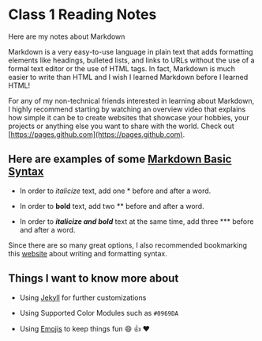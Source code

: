 # Class 1 Reading Notes

Here are my notes about Markdown

Markdown is a very easy-to-use language in plain text that adds formatting elements like headings, bulleted lists, and links to URLs without the use of a formal text editor or the use of HTML tags. In fact, Markdown is much easier to write than HTML and I wish I learned Markdown before I learned HTML!

For any of my non-technical friends interested in learning about Markdown, I highly recommend starting by watching an overview video that explains how simple it can be to create websites that showcase your hobbies, your projects or anything else you want to share with the world.  Check out [https://pages.github.com](https://pages.github.com).

## Here are examples of some [Markdown Basic Syntax](https://www.markdownguide.org/basic-syntax)

- In order to *italicize* text, add one * before and after a word.

- In order to **bold** text, add two ** before and after a word.

- In order to ***italicize and bold*** text at the same time, add three *** before and after a word.

Since there are so many great options, I also recommended bookmarking this [website](https://docs.github.com/en/get-started/writing-on-github/getting-started-with-writing-and-formatting-on-github/basic-writing-and-formatting-syntax) about writing and formatting syntax. 

## Things I want to know more about

- Using [Jekyll](https://docs.github.com/en/pages/setting-up-a-github-pages-site-with-jekyll) for further customizations

- Using Supported Color Modules such as `#0969DA` 

- Using [Emojis](https://github.com/ikatyang/emoji-cheat-sheet#emoji-cheat-sheet) to keep things fun :smile: :+1: :heart:

